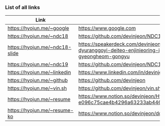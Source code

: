 ### List of all links
| Link | URL |
| - | - |
| https://hyojun.me/~google | https://www.google.com |
| https://hyojun.me/~ndc18 | https://github.com/devinjeon/NDC18 |
| https://hyojun.me/~ndc18-slide | https://speakerdeck.com/devinjeon/ndc18-yasaengyi-ddang-dyuranggoyi-deiteo-enjinieoring-iyagi-rogeu-siseutem-gucug-gyeongheom-gongyu |
| https://hyojun.me/~ndc19 | https://github.com/devinjeon/NDC19 |
| https://hyojun.me/~linkedin | https://www.linkedin.com/in/devinjeon/ |
| https://hyojun.me/~github | https://github.com/devinjeon |
| https://hyojun.me/~vin.sh | https://github.com/devinjeon/vin.sh |
| https://hyojun.me/~resume | https://www.notion.so/devinjeon/Hyojun-Jeon-e096c75cae4b4296a63233ab446a57ae |
| https://hyojun.me/~resume-ko | https://www.notion.so/devinjeon/dd9c03879a084c74b5a0ae179228badb |
